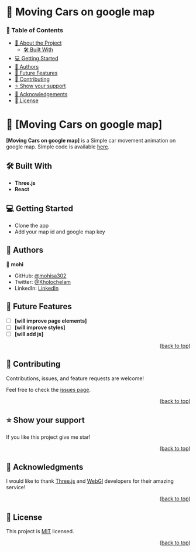 <a name="readme-top"></a>

# 📱 Moving Cars on google map

### 📗 Table of Contents

- [📖 About the Project](#about-project)
  - [🛠 Built With](#built-with)
- [💻 Getting Started](#getting-started)
- [👥 Authors](#authors)
- [🔭 Future Features](#future-features)
- [🤝 Contributing](#contributing)
- [⭐️ Show your support](#support)
- [🙏 Acknowledgements](#acknowledgements)
- [📝 License](#license)

# 🚙 [Moving Cars on google map] <a name="about-project"></a>

**[Moving Cars on google map]** is a Simple car movement animation on google map.
Simple code is available [here](https://github.com/ubilabs/threejs-overlay-view/blob/main/examples/src/car.js).

## 🛠 Built With <a name="built-with"></a>
- **Three.js**
- **React**

## 💻 Getting Started <a name="getting-started"></a>

- Clone the app 
- Add your map id and google map key

## 👥 Authors <a name="authors"></a>

👤 **mohi**

- GitHub: [@mohisa302](https://github.com/mohisa302)
- Twitter: [@Kholochelam](https://twitter.com/Kholochelam)
- LinkedIn: [LinkedIn](https://www.linkedin.com/in/mohadese-sadeghi)

## 🔭 Future Features <a name="future-features"></a>

- [ ] **[will improve page elements]**
- [ ] **[will improve styles]**
- [ ] **[will add js]**

<p align="right">(<a href="#readme-top">back to top</a>)</p>

## 🤝 Contributing <a name="contributing"></a>

Contributions, issues, and feature requests are welcome!

Feel free to check the [issues page](../../issues/).

<p align="right">(<a href="#readme-top">back to top</a>)</p>

## ⭐️ Show your support <a name="support"></a>

If you like this project give me star!

<p align="right">(<a href="#readme-top">back to top</a>)</p>

## 🙏 Acknowledgments <a name="acknowledgements"></a>

I would like to thank [Three.js](https://github.com/ubilabs/threejs-overlay-view) and [WebGl](https://developers.google.com/maps/documentation/javascript/webgl/webgl-overlay-view) developers for their amazing service!

<p align="right">(<a href="#readme-top">back to top</a>)</p>

## 📝 License <a name="license"></a>

This project is [MIT](./LICENSE.md) licensed.

<p align="right">(<a href="#readme-top">back to top</a>)</p>
